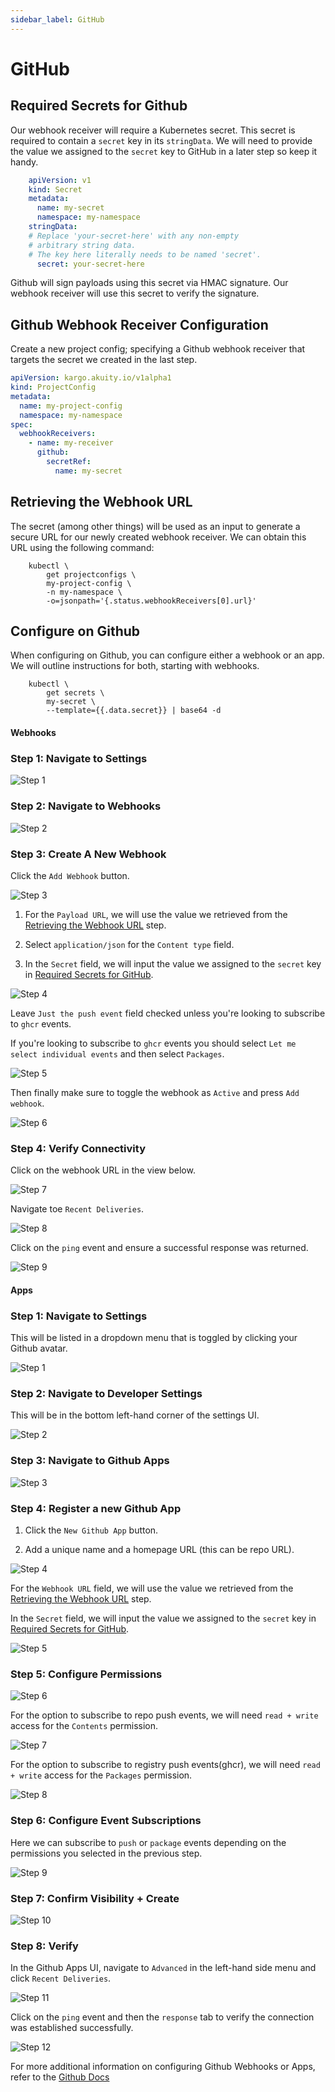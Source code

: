 ```yaml
---
sidebar_label: GitHub
---
```


# GitHub

## Required Secrets for Github

Our webhook receiver will require a Kubernetes secret. This secret is required to contain a `secret` key in its `stringData`. We will need to provide the value we assigned to the `secret` key to GitHub in a later step so keep it handy.

```yaml
    apiVersion: v1
    kind: Secret
    metadata:
      name: my-secret
      namespace: my-namespace
    stringData:
    # Replace 'your-secret-here' with any non-empty
    # arbitrary string data.
    # The key here literally needs to be named 'secret'.
      secret: your-secret-here
```

Github will sign payloads using this secret via HMAC signature. Our webhook receiver will use this secret to verify the signature.

## Github Webhook Receiver Configuration

Create a new project config; specifying a Github webhook receiver that
targets the secret we created in the last step.

```yaml
apiVersion: kargo.akuity.io/v1alpha1
kind: ProjectConfig
metadata:
  name: my-project-config
  namespace: my-namespace
spec:
  webhookReceivers: 
    - name: my-receiver
      github:
        secretRef:
          name: my-secret
```

## Retrieving the Webhook URL

The secret (among other things) will be used as an input to generate
a secure URL for our newly created webhook receiver. We can obtain
this URL using the following command:

```
    kubectl \
        get projectconfigs \
        my-project-config \
        -n my-namespace \
        -o=jsonpath='{.status.webhookReceivers[0].url}'
```


## Configure on Github

When configuring on Github, you can configure either a webhook or an app. We will outline instructions for both, starting with webhooks.

```
    kubectl \
        get secrets \
        my-secret \
        --template={{.data.secret}} | base64 -d
```

#### Webhooks

### Step 1: Navigate to Settings

![Step 1](/static/img/github/webhooks/1.png "Settings")

### Step 2: Navigate to Webhooks

![Step 2](/static/img/github/webhooks/2.png "Webhooks")

### Step 3: Create A New Webhook

Click the `Add Webhook` button.

![Step 3](/static/img/github/webhooks/3.png "Add Webhook Button")

1. For the `Payload URL`, we will use the value we retrieved from the [Retrieving the Webhook URL](#retrieving-the-webhook-url) step.

2. Select `application/json` for the `Content type` field.

3. In the `Secret` field, we will input the value we assigned to the `secret` key in [Required Secrets for GitHub](#required-secrets-for-github).

![Step 4](/static/img/github/webhooks/4.png "Add Webhook")

Leave `Just the push event` field checked unless you're
looking to subscribe to `ghcr` events.

If you're looking to subscribe to `ghcr` events you should select `Let me select individual events` and then select `Packages`.

![Step 5](/static/img/github/webhooks/5.png "Event Subscription")

Then finally make sure to toggle the webhook as `Active` and
press `Add webhook`.

![Step 6](/static/img/github/webhooks/6.png "Submit Form")

### Step 4: Verify Connectivity

Click on the webhook URL in the view below.

![Step 7](/static/img/github/webhooks/7.png "Created")

Navigate toe `Recent Deliveries`.

![Step 8](/static/img/github/webhooks/8.png "Recent Deliveries")

Click on the `ping` event and ensure a successful response was returned.

![Step 9](/static/img/github/webhooks/9.png "Response")


#### Apps

### Step 1: Navigate to Settings

This will be listed in a dropdown menu that is
toggled by clicking your Github avatar.

![Step 1](/static/img/github/apps/1.png "Settings")

### Step 2: Navigate to Developer Settings

This will be in the bottom left-hand corner of the settings UI.

![Step 2](/static/img/github/apps/2.png "Developer Settings")

### Step 3: Navigate to Github Apps

![Step 3](/static/img/github/apps/3.png "Github Apps")

### Step 4: Register a new Github App

1. Click the `New Github App` button.

2. Add a unique name and a homepage URL (this can be repo URL).

![Step 4](/static/img/github/apps/4.png "Register New App")

For the `Webhook URL` field, we will use the value we retrieved from the [Retrieving the Webhook URL](#retrieving-the-webhook-url) step.

In the `Secret` field, we will input the value we assigned to the `secret` key in [Required Secrets for GitHub](#required-secrets-for-github).

![Step 5](/static/img/github/apps/5.png "Configure Webhook")

### Step 5: Configure Permissions

![Step 6](/static/img/github/apps/6.png "Permissions")

For the option to subscribe to repo push events, we will need `read + write` access for the `Contents` permission.

![Step 7](/static/img/github/apps/7.png "Permissions - Contents")

For the option to subscribe to registry push events(ghcr), we will need `read + write` access for the `Packages` permission.

![Step 8](/static/img/github/apps/8.png "Permissions - Packages")

### Step 6: Configure Event Subscriptions

Here we can subscribe to `push` or `package` events depending
on the permissions you selected in the previous step.

![Step 9](/static/img/github/apps/9.png "Subscribe to Events")

### Step 7: Confirm Visibility + Create

![Step 10](/static/img/github/apps/10.png "Submit Form")

### Step 8: Verify

In the Github Apps UI, navigate to `Advanced` in the left-hand side menu and click `Recent Deliveries`.

![Step 11](/static/img/github/apps/11.png "Recent Deliveries")

Click on the `ping` event and then the `response` tab to
verify the connection was established successfully.

![Step 12](/static/img/github/apps/12.png "Response")

For more additional information on configuring Github Webhooks or Apps, refer to the [Github Docs](https://docs.github.com/en/webhooks/using-webhooks/creating-webhooks)

